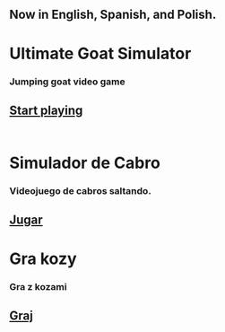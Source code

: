 ## Now in English, Spanish, and Polish.
# Ultimate Goat Simulator
### Jumping goat video game
<a href="https://lb123658.github.io/goat/about" target="_blank">Start playing</a><br><br>
---
# Simulador de Cabro
### Videojuego de cabros saltando.
<a href="https://lb123658.github.io/goat/about?l=es" target="_blank">Jugar</a><br>
---
# Gra kozy
### Gra z kozami
<a href="https://lb123658.github.io/goat/about?l=pl" target="_blank">Graj</a><br>
---
